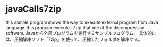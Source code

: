 # javaCalls7zip
this sample program shows the way to execute external program from Java language.
this program executes 7zip that one of the decompression software.
Javaから外部プログラムを実行するサンプルプログラム。
具体的には、圧縮解凍ソフト「7zip」を使って、圧縮したフォルダを解凍する。

